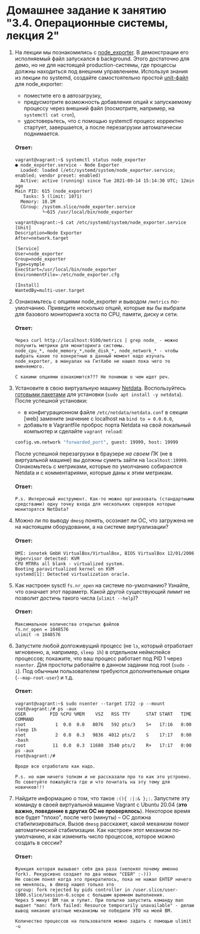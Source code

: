 # Домашнее задание к занятию "3.4. Операционные системы, лекция 2"

1. На лекции мы познакомились с [node_exporter](https://github.com/prometheus/node_exporter/releases). В демонстрации его исполняемый файл запускался в background. Этого достаточно для демо, но не для настоящей production-системы, где процессы должны находиться под внешним управлением. Используя знания из лекции по systemd, создайте самостоятельно простой [unit-файл](https://www.freedesktop.org/software/systemd/man/systemd.service.html) для node_exporter:

    * поместите его в автозагрузку,
    * предусмотрите возможность добавления опций к запускаемому процессу через внешний файл (посмотрите, например, на `systemctl cat cron`),
    * удостоверьтесь, что с помощью systemctl процесс корректно стартует, завершается, а после перезагрузки автоматически поднимается.
   
   #### Ответ:
   ```
   vagrant@vagrant:~$ systemctl status node_exporter
   ● node_exporter.service - Node Exporter
     Loaded: loaded (/etc/systemd/system/node_exporter.service; enabled; vendor preset: enabled)
     Active: active (running) since Tue 2021-09-14 15:14:30 UTC; 12min ago
   Main PID: 615 (node_exporter)
      Tasks: 5 (limit: 1071)
     Memory: 18.1M
     CGroup: /system.slice/node_exporter.service
             └─615 /usr/local/bin/node_exporter
   ```
   ```node_exporter.service
   vagrant@vagrant:~$ cat /etc/systemd/system/node_exporter.service
   [Unit]
   Description=Node Exporter
   After=network.target

   [Service]
   User=node_exporter
   Group=node_exporter
   Type=symple
   ExecStart=/usr/local/bin/node_exporter
   EnvironmentFile=-/etc/node_exporter.cfg

   [Install]
   WantedBy=multi-user.target
   ```

2. Ознакомьтесь с опциями node_exporter и выводом `/metrics` по-умолчанию. Приведите несколько опций, которые вы бы выбрали для базового мониторинга хоста по CPU, памяти, диску и сети.
   
   #### Ответ:
   ```
   Через curl http://localhost:9100/metrics | grep node_ - можно получить метрики для мониторинга системы.
   node_cpu_*, node_memory_*,node_disk_*, node_network_* - чтобы выбрать какие то конкретные в данный момент надо изучать node_exporter, в мануалах на ГитХабе не нашел пока чего то вменяемого.
   
   С какими опциями ознакомится??? Не понимаю о чем идет реч.
   ```
   
3. Установите в свою виртуальную машину [Netdata](https://github.com/netdata/netdata). Воспользуйтесь [готовыми пакетами](https://packagecloud.io/netdata/netdata/install) для установки (`sudo apt install -y netdata`). После успешной установки:
    * в конфигурационном файле `/etc/netdata/netdata.conf` в секции [web] замените значение с localhost на `bind to = 0.0.0.0`,
    * добавьте в Vagrantfile проброс порта Netdata на свой локальный компьютер и сделайте `vagrant reload`:

    ```bash
    config.vm.network "forwarded_port", guest: 19999, host: 19999
    ```

    После успешной перезагрузки в браузере *на своем ПК* (не в виртуальной машине) вы должны суметь зайти на `localhost:19999`. Ознакомьтесь с метриками, которые по умолчанию собираются Netdata и с комментариями, которые даны к этим метрикам.
   
   #### Ответ:
   ```
   P.s. Интересный инструмент. Как-то можно организовать (стандартными средствами) одну точку входа для нескольких серверов которые мониторятся NetData?
   ```
   
4. Можно ли по выводу `dmesg` понять, осознает ли ОС, что загружена не на настоящем оборудовании, а на системе виртуализации?

   #### Ответ:
   ```
   DMI: innotek GmbH VirtualBox/VirtualBox, BIOS VirtualBox 12/01/2006
   Hypervisor detected: KVM
   CPU MTRRs all blank - virtualized system.
   Booting paravirtualized kernel on KVM
   systemd[1]: Detected virtualization oracle.
   ```
   
5. Как настроен sysctl `fs.nr_open` на системе по-умолчанию? Узнайте, что означает этот параметр. Какой другой существующий лимит не позволит достичь такого числа (`ulimit --help`)?

   #### Ответ:
   ```
   Максимальное количества открытых файлов
   fs.nr_open = 1048576
   ulimit -n 1048576
   
   ```
   
6. Запустите любой долгоживущий процесс (не `ls`, который отработает мгновенно, а, например, `sleep 1h`) в отдельном неймспейсе процессов; покажите, что ваш процесс работает под PID 1 через `nsenter`. Для простоты работайте в данном задании под root (`sudo -i`). Под обычным пользователем требуются дополнительные опции (`--map-root-user`) и т.д.
   
   #### Ответ:
   ```
   vagrant@vagrant:~$ sudo nsenter --target 1722 -p --mount
   root@vagrant:/# ps -aux
   USER         PID %CPU %MEM    VSZ   RSS TTY      STAT START   TIME COMMAND
   root           1  0.0  0.0   8076   592 pts/3    S+   17:16   0:00 sleep 1h
   root           2  0.0  0.3   9836  4012 pts/2    S    17:17   0:00 -bash
   root          11  0.0  0.3  11680  3540 pts/2    R+   17:17   0:00 ps -aux
   root@vagrant:/#
   
   Вроде все отработало как надо.
   
   P.s. но нам ничего толком и не рассказали про то как это устроено. По советуйте пожалуйста где и что почитать на эту тему для новичков!!!
   ```
   
7. Найдите информацию о том, что такое `:(){ :|:& };:`. Запустите эту команду в своей виртуальной машине Vagrant с Ubuntu 20.04 (**это важно, поведение в других ОС не проверялось**). Некоторое время все будет "плохо", после чего (минуты) – ОС должна стабилизироваться. Вызов `dmesg` расскажет, какой механизм помог автоматической стабилизации. Как настроен этот механизм по-умолчанию, и как изменить число процессов, которое можно создать в сессии?

   #### Ответ:
   ```
   Функция которая вызывает себя два раза (непонял почему именно fork). Рекурсивно создает по два новых "СЕБЯ" :-)))
   Не совсем понял когда это прекратилось, пока не нажал ЕНТЕР ничего не менялось, в dmesg нашел только это
   cgroup: fork rejected by pids controller in /user.slice/user-1000.slice/session-6.scope с большим времнем выполнения.
   Через 5 минут ВМ так и тупит. При попытке запустить команду man выдает "man: fork failed: Resource temporarily unavailable" - делаю вывод никакие штатные механизмы не победили ЭТО на моей ВМ.
   
   Количество процессов на пользователя можно задать с помощью ulimit -u
   ```